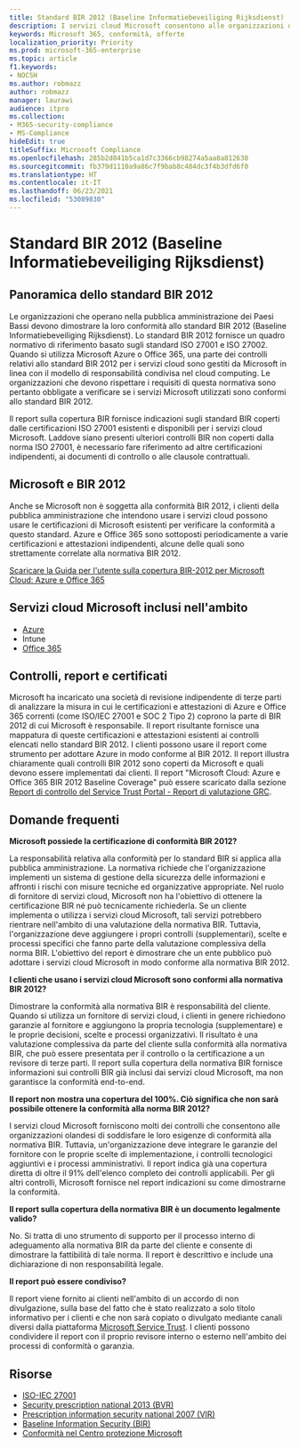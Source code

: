 ```yaml
---
title: Standard BIR 2012 (Baseline Informatiebeveiliging Rijksdienst)
description: I servizi cloud Microsoft consentono alle organizzazioni della pubblica amministrazione nei Paesi Bassi di essere conformi allo standard BIR 2012.
keywords: Microsoft 365, conformità, offerte
localization_priority: Priority
ms.prod: microsoft-365-enterprise
ms.topic: article
f1.keywords:
- NOCSH
ms.author: robmazz
author: robmazz
manager: laurawi
audience: itpro
ms.collection:
- M365-security-compliance
- MS-Compliance
hideEdit: true
titleSuffix: Microsoft Compliance
ms.openlocfilehash: 285b2d041b5ca1d7c3366cb98274a5aa8a812638
ms.sourcegitcommit: fb379d1110a9a86c7f9bab8c484dc3f4b3dfd6f0
ms.translationtype: HT
ms.contentlocale: it-IT
ms.lasthandoff: 06/23/2021
ms.locfileid: "53089830"
---
```

# <a name="baseline-informatiebeveiliging-rijksdienst-standard-bir-2012"></a>Standard BIR 2012 (Baseline Informatiebeveiliging Rijksdienst)

## <a name="bir-2012-overview"></a>Panoramica dello standard BIR 2012

Le organizzazioni che operano nella pubblica amministrazione dei Paesi Bassi devono dimostrare la loro conformità allo standard BIR 2012 (Baseline Informatiebeveiliging Rijksdienst). Lo standard BIR 2012 fornisce un quadro normativo di riferimento basato sugli standard ISO 27001 e ISO 27002. Quando si utilizza Microsoft Azure o Office 365, una parte dei controlli relativi allo standard BIR 2012 per i servizi cloud sono gestiti da Microsoft in linea con il modello di responsabilità condivisa nel cloud computing. Le organizzazioni che devono rispettare i requisiti di questa normativa sono pertanto obbligate a verificare se i servizi Microsoft utilizzati sono conformi allo standard BIR 2012.

Il report sulla copertura BIR fornisce indicazioni sugli standard BIR coperti dalle certificazioni ISO 27001 esistenti e disponibili per i servizi cloud Microsoft. Laddove siano presenti ulteriori controlli BIR non coperti dalla norma ISO 27001, è necessario fare riferimento ad altre certificazioni indipendenti, ai documenti di controllo o alle clausole contrattuali.

## <a name="microsoft-and-bir-2012"></a>Microsoft e BIR 2012

Anche se Microsoft non è soggetta alla conformità BIR 2012, i clienti della pubblica amministrazione che intendono usare i servizi cloud possono usare le certificazioni di Microsoft esistenti per verificare la conformità a questo standard. Azure e Office 365 sono sottoposti periodicamente a varie certificazioni e attestazioni indipendenti, alcune delle quali sono strettamente correlate alla normativa BIR 2012.

[Scaricare la Guida per l'utente sulla copertura BIR-2012 per Microsoft Cloud: Azure e Office 365](https://go.microsoft.com/fwlink/p/?linkid=2099461)

## <a name="microsoft-in-scope-cloud-services"></a>Servizi cloud Microsoft inclusi nell'ambito

- [Azure](https://aka.ms/AzureCompliance)
- Intune
- [Office 365](https://go.microsoft.com/fwlink/p/?LinkID=2077751)

## <a name="audits-reports-and-certificates"></a>Controlli, report e certificati

Microsoft ha incaricato una società di revisione indipendente di terze parti di analizzare la misura in cui le certificazioni e attestazioni di Azure e Office 365 correnti (come ISO/IEC 27001 e SOC 2 Tipo 2) coprono la parte di BIR 2012 di cui Microsoft è responsabile. Il report risultante fornisce una mappatura di queste certificazioni e attestazioni esistenti ai controlli elencati nello standard BIR 2012. I clienti possono usare il report come strumento per adottare Azure in modo conforme al BIR 2012. Il report illustra chiaramente quali controlli BIR 2012 sono coperti da Microsoft e quali devono essere implementati dai clienti. Il report "Microsoft Cloud: Azure e Office 365 BIR 2012 Baseline Coverage" può essere scaricato dalla sezione [Report di controllo del Service Trust Portal - Report di valutazione GRC](https://servicetrust.microsoft.com/ViewPage/MSComplianceGuideV3).

## <a name="frequently-asked-questions"></a>Domande frequenti

**Microsoft possiede la certificazione di conformità BIR 2012?**

La responsabilità relativa alla conformità per lo standard BIR si applica alla pubblica amministrazione. La normativa richiede che l'organizzazione implementi un sistema di gestione della sicurezza delle informazioni e affronti i rischi con misure tecniche ed organizzative appropriate. Nel ruolo di fornitore di servizi cloud, Microsoft non ha l'obiettivo di ottenere la certificazione BIR né può tecnicamente richiederla. Se un cliente implementa o utilizza i servizi cloud Microsoft, tali servizi potrebbero rientrare nell'ambito di una valutazione della normativa BIR. Tuttavia, l'organizzazione deve aggiungere i propri controlli (supplementari), scelte e processi specifici che fanno parte della valutazione complessiva della norma BIR. L'obiettivo del report è dimostrare che un ente pubblico può adottare i servizi cloud Microsoft in modo conforme alla normativa BIR 2012.

**I clienti che usano i servizi cloud Microsoft sono conformi alla normativa BIR 2012?**

Dimostrare la conformità alla normativa BIR è responsabilità del cliente. Quando si utilizza un fornitore di servizi cloud, i clienti in genere richiedono garanzie al fornitore e aggiungono la propria tecnologia (supplementare) e le proprie decisioni, scelte e processi organizzativi. Il risultato è una valutazione complessiva da parte del cliente sulla conformità alla normativa BIR, che può essere presentata per il controllo o la certificazione a un revisore di terze parti. Il report sulla copertura della normativa BIR fornisce informazioni sui controlli BIR già inclusi dai servizi cloud Microsoft, ma non garantisce la conformità end-to-end.

**Il report non mostra una copertura del 100%. Ciò significa che non sarà possibile ottenere la conformità alla norma BIR 2012?**

I servizi cloud Microsoft forniscono molti dei controlli che consentono alle organizzazioni olandesi di soddisfare le loro esigenze di conformità alla normativa BIR. Tuttavia, un'organizzazione deve integrare le garanzie del fornitore con le proprie scelte di implementazione, i controlli tecnologici aggiuntivi e i processi amministrativi. Il report indica già una copertura diretta di oltre il 91% dell'elenco completo dei controlli applicabili. Per gli altri controlli, Microsoft fornisce nel report indicazioni su come dimostrarne la conformità.

**Il report sulla copertura della normativa BIR è un documento legalmente valido?**

No. Si tratta di uno strumento di supporto per il processo interno di adeguamento alla normativa BIR da parte del cliente e consente di dimostrare la fattibilità di tale norma. Il report è descrittivo e include una dichiarazione di non responsabilità legale.

**Il report può essere condiviso?**

Il report viene fornito ai clienti nell'ambito di un accordo di non divulgazione, sulla base del fatto che è stato realizzato a solo titolo informativo per i clienti e che non sarà copiato o divulgato mediante canali diversi dalla piattaforma [Microsoft Service Trust](https://www.microsoft.com/TrustCenter/STP/default.aspx). I clienti possono condividere il report con il proprio revisore interno o esterno nell'ambito dei processi di conformità o garanzia.

## <a name="resources"></a>Risorse

- [ISO-IEC 27001](offering-iso-27001.md)
- [Security prescription national 2013 (BVR)](https://wetten.overheid.nl/BWBR0033512/2013-06-01)
- [Prescription information security national 2007 (VIR)](https://wetten.overheid.nl/BWBR0022141/2007-07-01)
- [Baseline Information Security (BIR)](https://www.earonline.nl/index.php/BIR_2012)
- [Conformità nel Centro protezione Microsoft](https://www.microsoft.com/trust-center/compliance/compliance-overview)
